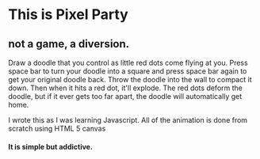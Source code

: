 # This is Pixel Party
## not a game, a diversion.
Draw a doodle that you control as little red dots come flying at you. Press space bar to turn your doodle into a square and press space bar again to get your original doodle back.
Throw the doodle into the wall to compact it down. Then when it hits a red dot, it'll explode. The red dots deform the doodle, but if it ever gets too far apart, the doodle will automatically get home.

I wrote this as I was learning Javascript. All of the animation is done from scratch using HTML 5 canvas

#### It is simple but addictive.
